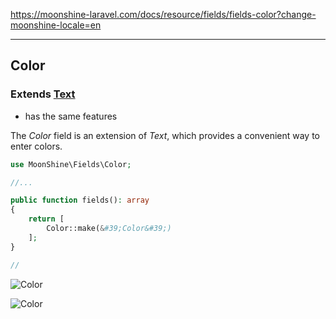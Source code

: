 https://moonshine-laravel.com/docs/resource/fields/fields-color?change-moonshine-locale=en

------
## Color

### Extends [Text](https://moonshine-laravel.com/docs/resource/fields/fields-text)
* has the same features    

The *Color* field is an extension of *Text*, which provides a convenient way to enter colors.
```php
use MoonShine\Fields\Color;

//...

public function fields(): array
{
    return [
        Color::make(&#39;Color&#39;)
    ];
}

//
```
![Color](https://moonshine-laravel.com/screenshots/color.png)

![Color](https://moonshine-laravel.com/screenshots/color_dark.png)



